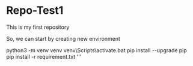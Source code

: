 # Repo-Test1

This is my first repository

So, we can start by creating new environment

python3 -m venv venv
venv\Scripts\activate.bat
pip install --upgrade pip
pip install -r requirement.txt
''' 
